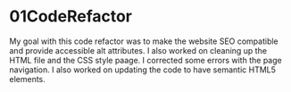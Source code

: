 # 01CodeRefactor
My goal with this code refactor was to make the website SEO compatible and provide accessible alt attributes. I also worked on cleaning up the HTML file and the CSS style paage. I corrected some errors with the page navigation. I also worked on updating the code to have semantic HTML5 elements.
